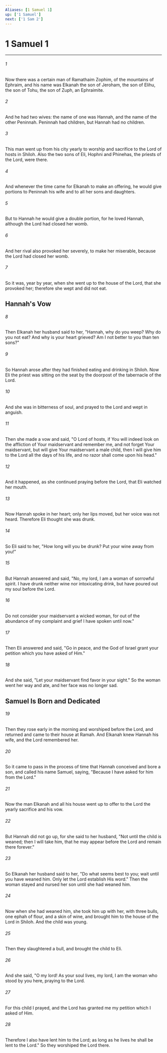 ```yaml
---
Aliases: [1 Samuel 1]
up: ['1 Samuel']
next: ['1 Sam 2']
---
```

# 1 Samuel 1

***


###### 1 
Now there was a certain man of Ramathaim Zophim, of the mountains of Ephraim, and his name was Elkanah the son of Jeroham, the son of Elihu, the son of Tohu, the son of Zuph, an Ephraimite. 

###### 2 
And he had two wives: the name of one was Hannah, and the name of the other Peninnah. Peninnah had children, but Hannah had no children. 

###### 3 
This man went up from his city yearly to worship and sacrifice to the Lord of hosts in Shiloh. Also the two sons of Eli, Hophni and Phinehas, the priests of the Lord, were there. 

###### 4 
And whenever the time came for Elkanah to make an offering, he would give portions to Peninnah his wife and to all her sons and daughters. 

###### 5 
But to Hannah he would give a double portion, for he loved Hannah, although the Lord had closed her womb. 

###### 6 
And her rival also provoked her severely, to make her miserable, because the Lord had closed her womb. 

###### 7 
So it was, year by year, when she went up to the house of the Lord, that she provoked her; therefore she wept and did not eat.

## Hannah's Vow 

###### 8 
Then Elkanah her husband said to her, "Hannah, why do you weep? Why do you not eat? And why is your heart grieved? Am I not better to you than ten sons?" 

###### 9 
So Hannah arose after they had finished eating and drinking in Shiloh. Now Eli the priest was sitting on the seat by the doorpost of the tabernacle of the Lord. 

###### 10 
And she was in bitterness of soul, and prayed to the Lord and wept in anguish. 

###### 11 
Then she made a vow and said, "O Lord of hosts, if You will indeed look on the affliction of Your maidservant and remember me, and not forget Your maidservant, but will give Your maidservant a male child, then I will give him to the Lord all the days of his life, and no razor shall come upon his head." 

###### 12 
And it happened, as she continued praying before the Lord, that Eli watched her mouth. 

###### 13 
Now Hannah spoke in her heart; only her lips moved, but her voice was not heard. Therefore Eli thought she was drunk. 

###### 14 
So Eli said to her, "How long will you be drunk? Put your wine away from you!" 

###### 15 
But Hannah answered and said, "No, my lord, I am a woman of sorrowful spirit. I have drunk neither wine nor intoxicating drink, but have poured out my soul before the Lord. 

###### 16 
Do not consider your maidservant a wicked woman, for out of the abundance of my complaint and grief I have spoken until now." 

###### 17 
Then Eli answered and said, "Go in peace, and the God of Israel grant your petition which you have asked of Him." 

###### 18 
And she said, "Let your maidservant find favor in your sight." So the woman went her way and ate, and her face was no longer sad.

## Samuel Is Born and Dedicated 

###### 19 
Then they rose early in the morning and worshiped before the Lord, and returned and came to their house at Ramah. And Elkanah knew Hannah his wife, and the Lord remembered her. 

###### 20 
So it came to pass in the process of time that Hannah conceived and bore a son, and called his name Samuel, saying, "Because I have asked for him from the Lord." 

###### 21 
Now the man Elkanah and all his house went up to offer to the Lord the yearly sacrifice and his vow. 

###### 22 
But Hannah did not go up, for she said to her husband, "Not until the child is weaned; then I will take him, that he may appear before the Lord and remain there forever." 

###### 23 
So Elkanah her husband said to her, "Do what seems best to you; wait until you have weaned him. Only let the Lord establish His word." Then the woman stayed and nursed her son until she had weaned him. 

###### 24 
Now when she had weaned him, she took him up with her, with three bulls, one ephah of flour, and a skin of wine, and brought him to the house of the Lord in Shiloh. And the child was young. 

###### 25 
Then they slaughtered a bull, and brought the child to Eli. 

###### 26 
And she said, "O my lord! As your soul lives, my lord, I am the woman who stood by you here, praying to the Lord. 

###### 27 
For this child I prayed, and the Lord has granted me my petition which I asked of Him. 

###### 28 
Therefore I also have lent him to the Lord; as long as he lives he shall be lent to the Lord." So they worshiped the Lord there.
